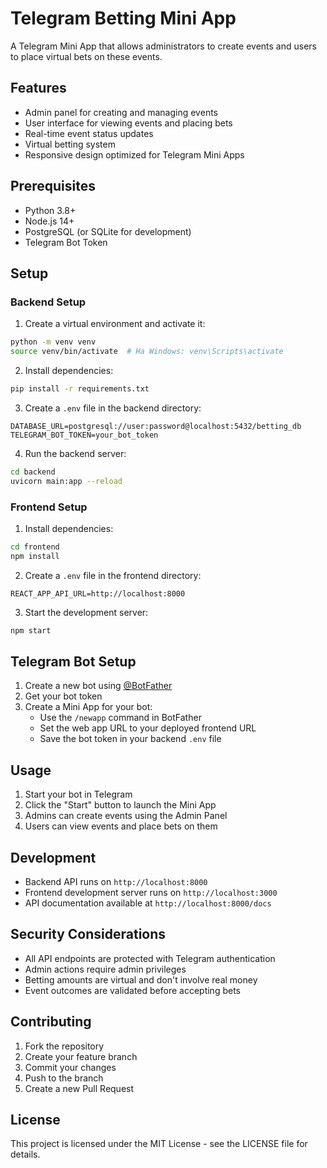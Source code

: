 # Telegram Betting Mini App

A Telegram Mini App that allows administrators to create events and users to place virtual bets on these events.

## Features

- Admin panel for creating and managing events
- User interface for viewing events and placing bets
- Real-time event status updates
- Virtual betting system
- Responsive design optimized for Telegram Mini Apps

## Prerequisites

- Python 3.8+
- Node.js 14+
- PostgreSQL (or SQLite for development)
- Telegram Bot Token

## Setup

### Backend Setup

1. Create a virtual environment and activate it:
```bash
python -m venv venv
source venv/bin/activate  # На Windows: venv\Scripts\activate
```

2. Install dependencies:
```bash
pip install -r requirements.txt
```

3. Create a `.env` file in the backend directory:
```
DATABASE_URL=postgresql://user:password@localhost:5432/betting_db
TELEGRAM_BOT_TOKEN=your_bot_token
```

4. Run the backend server:
```bash
cd backend
uvicorn main:app --reload
```

### Frontend Setup

1. Install dependencies:
```bash
cd frontend
npm install
```

2. Create a `.env` file in the frontend directory:
```
REACT_APP_API_URL=http://localhost:8000
```

3. Start the development server:
```bash
npm start
```

## Telegram Bot Setup

1. Create a new bot using [@BotFather](https://t.me/botfather)
2. Get your bot token
3. Create a Mini App for your bot:
   - Use the `/newapp` command in BotFather
   - Set the web app URL to your deployed frontend URL
   - Save the bot token in your backend `.env` file

## Usage

1. Start your bot in Telegram
2. Click the "Start" button to launch the Mini App
3. Admins can create events using the Admin Panel
4. Users can view events and place bets on them

## Development

- Backend API runs on `http://localhost:8000`
- Frontend development server runs on `http://localhost:3000`
- API documentation available at `http://localhost:8000/docs`

## Security Considerations

- All API endpoints are protected with Telegram authentication
- Admin actions require admin privileges
- Betting amounts are virtual and don't involve real money
- Event outcomes are validated before accepting bets

## Contributing

1. Fork the repository
2. Create your feature branch
3. Commit your changes
4. Push to the branch
5. Create a new Pull Request

## License

This project is licensed under the MIT License - see the LICENSE file for details. 